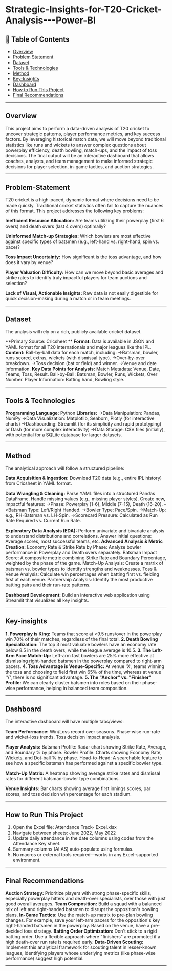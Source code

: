 # Strategic-Insights-for-T20-Cricket-Analysis---Power-BI

## 📌 Table of Contents
- <a href="#overview">Overview</a>
- <a href="#problem-statement">Problem Statement</a>
- <a href="#dataset">Dataset</a>
- <a href="#tools--technologies">Tools & Technologies</a>
- <a href="#Method">Method</a>
- <a href="#key insights">Key-Insights</a>
- <a href="#dashboard">Dashboard</a>
- <a href="#how-to-run-this-project">How to Run This Project</a>
- <a href="#final-recommendations">Final Recommendations</a>

---
<h2><a class="anchor" id="overview"></a>Overview</h2>

This project aims to perform a data-driven analysis of T20 cricket to uncover strategic patterns, player performance metrics, and key success factors. By leveraging historical match data, we will move beyond traditional statistics like runs and wickets to answer complex questions about powerplay efficiency, death bowling, match-ups, and the impact of toss decisions. The final output will be an interactive dashboard that allows coaches, analysts, and team management to make informed strategic decisions for player selection, in-game tactics, and auction strategies.

---
<h2><a class="anchor" id="problem-statement"></a>Problem-Statement</h2>

T20 cricket is a high-paced, dynamic format where decisions need to be made quickly. Traditional cricket statistics often fail to capture the nuances of this format. This project addresses the following key problems:

**Inefficient Resource Allocation:** Are teams utilizing their powerplay (first 6 overs) and death overs (last 4 overs) optimally?

**Uninformed Match-up Strategies:** Which bowlers are most effective against specific types of batsmen (e.g., left-hand vs. right-hand, spin vs. pace)?

**Toss Impact Uncertainty:** How significant is the toss advantage, and how does it vary by venue?

**Player Valuation Difficulty:** How can we move beyond basic averages and strike rates to identify truly impactful players for team auctions and selection?

**Lack of Visual, Actionable Insights:** Raw data is not easily digestible for quick decision-making during a match or in team meetings.


---
<h2><a class="anchor" id="dataset"></a>Dataset</h2>

The analysis will rely on a rich, publicly available cricket dataset.

**Primary Source: Cricsheet **
**Format:** Data is available in JSON and YAML format for all T20 internationals and major leagues like the IPL.
**Content:** Ball-by-ball data for each match, including:
->Batsman, bowler, runs scored, extras, wickets (with dismissal type).
->Over-by-over breakdown.
->Toss decision (bat or field) and winner.
->Venue and date information.
**Key Data Points for Analysis:**
Match Metadata: Venue, Date, Teams, Toss, Result.
Ball-by-Ball: Batsman, Bowler, Runs, Wickets, Over Number.
Player Information: Batting hand, Bowling style.

---

<h2><a class="anchor" id="tools--technologies"></a>Tools & Technologies</h2>

**Programming Language:** Python
**Libraries:**
->Data Manipulation: Pandas, NumPy
->Data Visualization: Matplotlib, Seaborn, Plotly (for interactive charts)
->Dashboarding: Streamlit (for its simplicity and rapid prototyping) or Dash (for more complex interactivity)
->Data Storage: CSV files (initially), with potential for a SQLite database for larger datasets.


---
<h2><a class="anchor" id="Method"></a>Method</h2>

The analytical approach will follow a structured pipeline:

**Data Acquisition & Ingestion:** Download T20 data (e.g., entire IPL history) from Cricsheet in YAML format.

**Data Wrangling & Cleaning:**
Parse YAML files into a structured Pandas DataFrame.
Handle missing values (e.g., missing player styles).
Create new, impactful features:
->Phase: Powerplay (1-6), Middle (7-15), Death (16-20).
->Batsman Type: Left/Right Handed.
->Bowler Type: Pace/Spin.
->Match-Up: e.g., RH-Batsman vs. LH-Spin.
->Scorecard Pressure: Calculated as Run Rate Required vs. Current Run Rate.

**Exploratory Data Analysis (EDA):**
Perform univariate and bivariate analysis to understand distributions and correlations.
Answer initial questions: Average scores, most successful teams, etc.
**Advanced Analysis & Metric Creation:**
Economy Rate & Strike Rate by Phase: Analyze bowler performance in Powerplay and Death overs separately.
Batsman Impact Score: A composite metric combining Strike Rate and Boundary Percentage, weighted by the phase of the game.
Match-Up Analysis: Create a matrix of batsman vs. bowler types to identify strengths and weaknesses.
Toss & Venue Analysis: Calculate win percentages when batting first vs. fielding first at each venue.
Partnership Analysis: Identify the most productive batting pairs and their run-rate patterns.

**Dashboard Development:** Build an interactive web application using Streamlit that visualizes all key insights.

---
<h2><a class="anchor" id="key-insights"></a>Key-insights</h2>

**1. Powerplay is King:** Teams that score at >9.5 runs/over in the powerplay win 70% of their matches, regardless of the final total. 
**2. Death Bowling Specialization:** The top 3 most valuable bowlers have an economy rate below 8.5 in the death overs, while the league average is 10.5.
**3. The Left-Arm Pace Match-Up:** Left-arm fast bowlers are 25% more effective at dismissing right-handed batsmen in the powerplay compared to right-arm pacers.
**4. Toss Advantage is Venue-Specific:** At venue 'X', teams winning the toss and choosing to field first win 65% of the time, whereas at venue 'Y', there is no significant advantage.
**5. The "Anchor" vs. "Finisher" Profile:** We can clearly cluster batsmen into roles based on their phase-wise performance, helping in balanced team composition.
   
---
<h2><a class="anchor" id="dashboard"></a>Dashboard</h2>

The interactive dashboard will have multiple tabs/views:

**Team Performance:**
Win/Loss record over seasons.
Phase-wise run-rate and wicket-loss trends.
Toss decision impact analysis.

**Player Analysis:**
Batsman Profile: Radar chart showing Strike Rate, Average, and Boundary % by phase.
Bowler Profile: Charts showing Economy Rate, Wickets, and Dot-ball % by phase.
Head-to-Head: A searchable feature to see how a specific batsman has performed against a specific bowler type.

**Match-Up Matrix:**
A heatmap showing average strike rates and dismissal rates for different batsman-bowler type combinations.

**Venue Insights:**
Bar charts showing average first innings scores, par scores, and toss decision win percentage for each stadium.

---
<h2><a class="anchor" id="how-to-run-this-project"></a>How to Run This Project</h2>

1. Open the Excel file: Attendance Track- Excel.xlsx
2. Navigate between sheets: June 2022, May 2022
3. Update daily attendance in the date columns using codes from the Attendance Key sheet.
4. Summary columns (AI:AS) auto-populate using formulas.
5. No macros or external tools required—works in any Excel-supported environment.

---
<h2><a class="anchor" id="final-recommendations"></a>Final Recommendations</h2>

**Auction Strategy:** Prioritize players with strong phase-specific skills, especially powerplay hitters and death-over specialists, over those with just good overall averages.
**Team Composition:** Build a squad with a balanced mix of left and right-handed batsmen to disrupt the opposition's bowling plans.
**In-Game Tactics:**
Use the match-up matrix to pre-plan bowling changes. For example, save your left-arm pacers for the opposition's key right-handed batsmen in the powerplay.
Based on the venue, have a pre-decided toss strategy.
**Batting Order Optimization:** Don't stick to a rigid batting order. Use a flexible approach where "finishers" are promoted if a high death-over run rate is required early.
**Data-Driven Scouting:** Implement this analytical framework for scouting talent in lesser-known leagues, identifying players whose underlying metrics (like phase-wise performance) suggest high potential.

---
